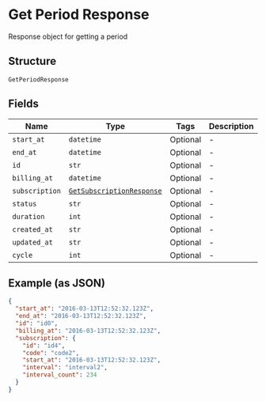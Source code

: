 
# Get Period Response

Response object for getting a period

## Structure

`GetPeriodResponse`

## Fields

| Name | Type | Tags | Description |
|  --- | --- | --- | --- |
| `start_at` | `datetime` | Optional | - |
| `end_at` | `datetime` | Optional | - |
| `id` | `str` | Optional | - |
| `billing_at` | `datetime` | Optional | - |
| `subscription` | [`GetSubscriptionResponse`](../../doc/models/get-subscription-response.md) | Optional | - |
| `status` | `str` | Optional | - |
| `duration` | `int` | Optional | - |
| `created_at` | `str` | Optional | - |
| `updated_at` | `str` | Optional | - |
| `cycle` | `int` | Optional | - |

## Example (as JSON)

```json
{
  "start_at": "2016-03-13T12:52:32.123Z",
  "end_at": "2016-03-13T12:52:32.123Z",
  "id": "id0",
  "billing_at": "2016-03-13T12:52:32.123Z",
  "subscription": {
    "id": "id4",
    "code": "code2",
    "start_at": "2016-03-13T12:52:32.123Z",
    "interval": "interval2",
    "interval_count": 234
  }
}
```

